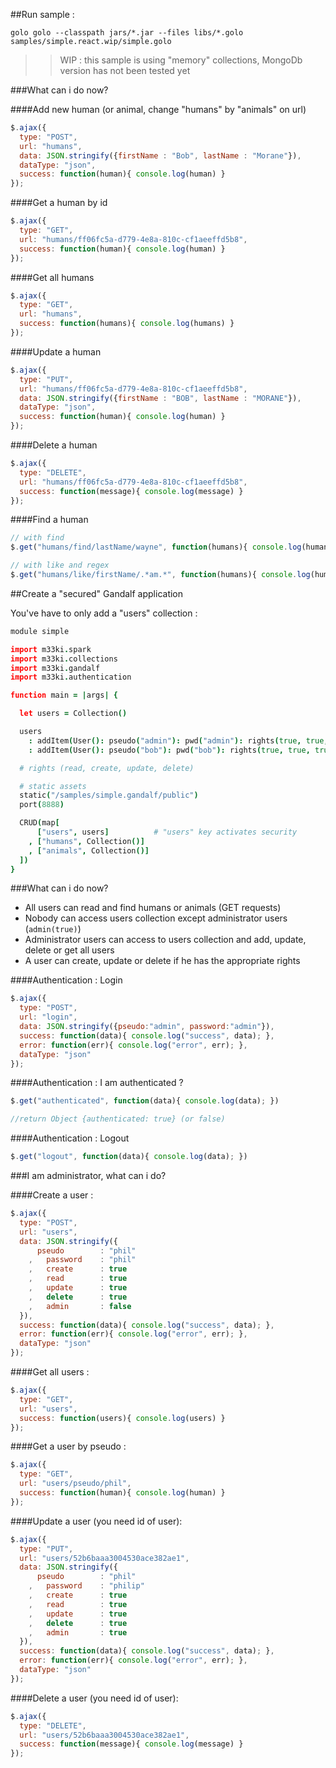 
##Run sample :

`golo golo --classpath jars/*.jar --files libs/*.golo samples/simple.react.wip/simple.golo`

>>WIP : this sample is using "memory" collections, MongoDb version has not been tested yet

###What can i do now?

####Add new human (or animal, change "humans" by "animals" on url)

```javascript
$.ajax({
  type: "POST",
  url: "humans",
  data: JSON.stringify({firstName : "Bob", lastName : "Morane"}),
  dataType: "json",
  success: function(human){ console.log(human) }
});
```

####Get a human by id

```javascript
$.ajax({
  type: "GET",
  url: "humans/ff06fc5a-d779-4e8a-810c-cf1aeeffd5b8",
  success: function(human){ console.log(human) }
});
```

####Get all humans

```javascript
$.ajax({
  type: "GET",
  url: "humans",
  success: function(humans){ console.log(humans) }
});
```

####Update a human

```javascript
$.ajax({
  type: "PUT",
  url: "humans/ff06fc5a-d779-4e8a-810c-cf1aeeffd5b8",
  data: JSON.stringify({firstName : "BOB", lastName : "MORANE"}),
  dataType: "json",
  success: function(human){ console.log(human) }
});
```

####Delete a human

```javascript
$.ajax({
  type: "DELETE",
  url: "humans/ff06fc5a-d779-4e8a-810c-cf1aeeffd5b8",
  success: function(message){ console.log(message) }
});
```

####Find a human

```javascript
// with find
$.get("humans/find/lastName/wayne", function(humans){ console.log(humans); })

// with like and regex
$.get("humans/like/firstName/.*am.*", function(humans){ console.log(humans); })
```

##Create a "secured" Gandalf application

You've have to only add a "users" collection :

```coffeescript
module simple

import m33ki.spark
import m33ki.collections
import m33ki.gandalf
import m33ki.authentication

function main = |args| {

  let users = Collection()

  users
    : addItem(User(): pseudo("admin"): pwd("admin"): rights(true, true, true, true): admin(true))
    : addItem(User(): pseudo("bob"): pwd("bob"): rights(true, true, true, false))

  # rights (read, create, update, delete)

  # static assets
  static("/samples/simple.gandalf/public")
  port(8888)

  CRUD(map[
      ["users", users]          # "users" key activates security
    , ["humans", Collection()]
    , ["animals", Collection()]
  ])
}
```

###What can i do now?

- All users can read and find humans or animals (GET requests)
- Nobody can access users collection except administrator users (`admin(true)`)
- Administrator users can access to users collection and add, update, delete or get all users
- A user can create, update or delete if he has the appropriate rights

####Authentication : Login

```javascript
$.ajax({
  type: "POST",
  url: "login",
  data: JSON.stringify({pseudo:"admin", password:"admin"}),
  success: function(data){ console.log("success", data); },
  error: function(err){ console.log("error", err); },
  dataType: "json"
});
```

####Authentication : I am authenticated ?

```javascript
$.get("authenticated", function(data){ console.log(data); })

//return Object {authenticated: true} (or false)
```

####Authentication : Logout

```javascript
$.get("logout", function(data){ console.log(data); })
```

###I am administrator, what can i do?

####Create a user :

```javascript
$.ajax({
  type: "POST",
  url: "users",
  data: JSON.stringify({
      pseudo 		: "phil"
    ,	password 	: "phil"
    ,	create 		: true
    ,	read 		: true
    ,	update 		: true
    ,	delete 		: true
    ,	admin 		: false
  }),
  success: function(data){ console.log("success", data); },
  error: function(err){ console.log("error", err); },
  dataType: "json"
});
```

####Get all users :

```javascript
$.ajax({
  type: "GET",
  url: "users",
  success: function(users){ console.log(users) }
});
```

####Get a user by pseudo :

```javascript
$.ajax({
  type: "GET",
  url: "users/pseudo/phil",
  success: function(human){ console.log(human) }
});
```

####Update a user (you need id of user):

```javascript
$.ajax({
  type: "PUT",
  url: "users/52b6baaa3004530ace382ae1",
  data: JSON.stringify({
      pseudo 		: "phil"
    ,	password 	: "philip"
    ,	create 		: true
    ,	read 		: true
    ,	update 		: true
    ,	delete 		: true
    ,	admin 		: true
  }),
  success: function(data){ console.log("success", data); },
  error: function(err){ console.log("error", err); },
  dataType: "json"
});
```

####Delete a user (you need id of user):

```javascript
$.ajax({
  type: "DELETE",
  url: "users/52b6baaa3004530ace382ae1",
  success: function(message){ console.log(message) }
});
```

